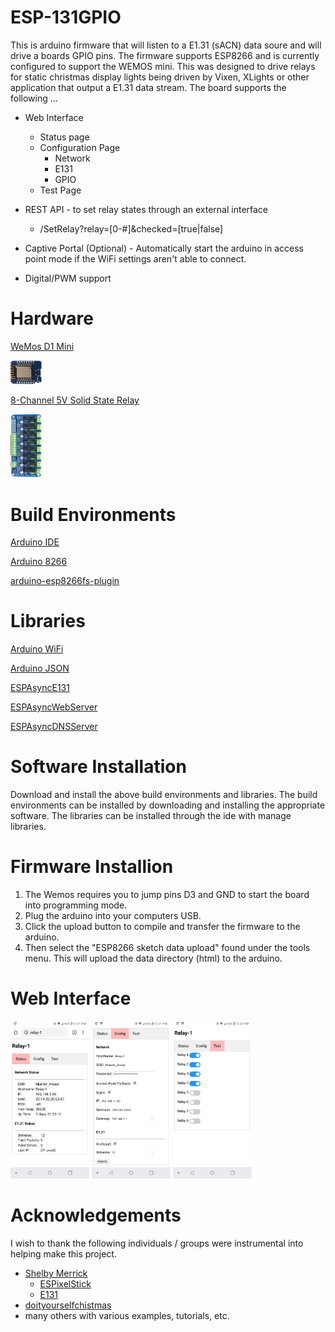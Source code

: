 # ESP-131GPIO

This is arduino firmware that will listen to a E1.31 (sACN) data soure and will drive a boards GPIO pins. The firmware supports ESP8266 and is currently configured to support the WEMOS mini.  This was designed to drive relays for static christmas display lights being driven by Vixen, XLights or other application that output a E1.31 data stream. The board supports the following ...

* Web Interface
  * Status page
  * Configuration Page
    * Network
    * E131
    * GPIO
  * Test Page

* REST API - to set relay states through an external interface
  * /SetRelay?relay=[0-#]&checked=[true|false]
* Captive Portal (Optional) - Automatically start the arduino in access point mode if the WiFi settings aren't able to connect.
* Digital/PWM support

# Hardware

[WeMos D1 Mini](https://www.amazon.com/IZOKEE-NodeMcu-Internet-Development-Compatible/dp/B076F52NQD)

<img src="images/Wemos.jpg" width="10%" height="10%">

[8-Channel 5V Solid State Relay](https://www.amazon.com/gp/product/B006J4G45G)

<img src="images/Relay.jpg" width="10%" height="10%">

# Build Environments

[Arduino IDE](https://www.arduino.cc/en/main/software)

[Arduino 8266](https://github.com/esp8266/Arduino)

[arduino-esp8266fs-plugin](https://github.com/esp8266/arduino-esp8266fs-plugin)

# Libraries
[Arduino WiFi](https://www.arduino.cc/en/Reference/WiFi)

[Arduino JSON](https://arduinojson.org/)

[ESPAsyncE131](https://github.com/forkineye/ESPAsyncE131)

[ESPAsyncWebServer](https://github.com/me-no-dev/ESPAsyncWebServer)

[ESPAsyncDNSServer](https://github.com/devyte/ESPAsyncDNSServer)

# Software Installation

Download and install the above build environments and libraries.  The build environments can be installed by downloading and installing the appropriate software.  The libraries can be installed through the ide with manage libraries.

# Firmware Installion
1. The Wemos requires you to jump pins D3 and GND to start the board into programming mode.  
2. Plug the arduino into your computers USB. 
3. Click the upload button to compile and transfer the firmware to the arduino. 
4. Then select the "ESP8266 sketch data upload" found under the tools menu. This will upload the data directory (html) to the arduino.

# Web Interface

<img src="images/Status.png" width="25%" height="25%">
<img src="images/Config.png" width="25%" height="25%">
<img src="images/Test.png" width="25%" height="25%">

# Acknowledgements
I wish to thank the following individuals / groups were instrumental into helping make this project.
* [Shelby Merrick](https://github.com/forkineye)
  * [ESPixelStick](https://github.com/forkineye/ESPixelStick)
  * [E131](https://github.com/forkineye/E131)
* [doityourselfchistmas](http://doityourselfchristmas.com/forums/archive/index.php/t-51293.html)
* many others with various examples, tutorials, etc.
